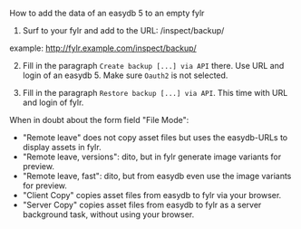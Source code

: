 How to add the data of an easydb 5 to an empty fylr

1. Surf to your fylr and add to the URL: /inspect/backup/

  example: http://fylr.example.com/inspect/backup/

2. Fill in the paragraph `Create backup [...] via API` there. Use URL and login of an easydb 5. Make sure `Oauth2` is not selected.

3. Fill in the paragraph `Restore backup [...] via API`. This time with URL and login of fylr.

When in doubt about the form field "File Mode":
* "Remote leave" does not copy asset files but uses the easydb-URLs to display assets in fylr.
* "Remote leave, versions": dito, but in fylr generate image variants for preview.
* "Remote leave, fast": dito, but from easydb even use the image variants for preview.
* "Client Copy" copies asset files from easydb to fylr via your browser.
* "Server Copy" copies asset files from easydb to fylr as a server background task, without using your browser.

